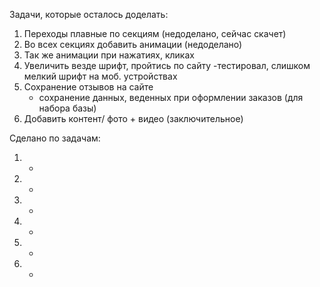 Задачи, которые осталось доделать:

1) Переходы плавные по секциям (недоделано, сейчас скачет)
2) Во всех секциях добавить анимации (недоделано)
3) Так же анимации при нажатиях, кликах
4) Увеличить везде шрифт, пройтись по сайту
   -тестировал, слишком мелкий шрифт на моб. устройствах
5) Сохранение отзывов на сайте 
   + сохранение данных, веденных при оформлении заказов (для набора базы)
6) Добавить контент/ фото + видео (заключительное)


Сделано по задачам:

1) -
2) -
3) -
4) -
5) -
6) -

